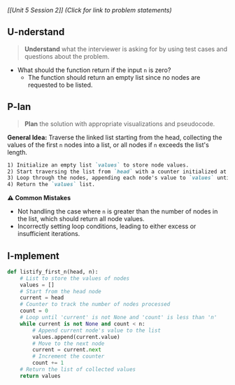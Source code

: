 *[[Unit 5 Session 2]] (Click for link to problem statements)*

## U-nderstand
 
> **Understand** what the interviewer is asking for by using test cases and questions about the problem.

- What should the function return if the input `n` is zero?
  - The function should return an empty list since no nodes are requested to be listed.

## P-lan

> **Plan** the solution with appropriate visualizations and pseudocode.

**General Idea:** Traverse the linked list starting from the head, collecting the values of the first `n` nodes into a list, or all nodes if `n` exceeds the list's length.

```markdown
1) Initialize an empty list `values` to store node values.
2) Start traversing the list from `head` with a counter initialized at 0.
3) Loop through the nodes, appending each node's value to `values` until either the end of the list is reached or `n` nodes have been processed.
4) Return the `values` list.
```

**⚠️ Common Mistakes**

- Not handling the case where `n` is greater than the number of nodes in the list, which should return all node values.
- Incorrectly setting loop conditions, leading to either excess or insufficient iterations.

## I-mplement

```python
def listify_first_n(head, n):
    # List to store the values of nodes
    values = []
    # Start from the head node
    current = head
    # Counter to track the number of nodes processed
    count = 0
    # Loop until 'current' is not None and 'count' is less than 'n'
    while current is not None and count < n:
        # Append current node's value to the list
        values.append(current.value)
        # Move to the next node
        current = current.next
        # Increment the counter
        count += 1
    # Return the list of collected values
    return values
```